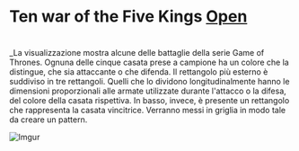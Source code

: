 # Ten war of the Five Kings [Open](https://editor.p5js.org/g.florio1994@gmail.com/full/3p0075YWA) <h1>
 
_La visualizzazione mostra alcune delle battaglie della serie Game of Thrones. Ognuna delle cinque casata prese a campione ha un colore che la distingue, che sia attaccante o che difenda. Il rettangolo più esterno è suddiviso in tre rettangoli. Quelli che lo dividono longitudinalmente hanno le dimensioni proporzionali alle armate utilizzate durante l'attacco o la difesa, del colore della casata rispettiva. In basso, invece, è presente un rettangolo che rappresenta la casata vincitrice. Verranno messi in griglia in modo tale da creare un pattern. 

![Imgur](https://i.imgur.com/2EFD7kC.png)
